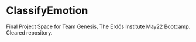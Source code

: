 # ClassifyEmotion
Final Project Space for Team Genesis, The Erdős Institute May22 Bootcamp. Cleared repository.
